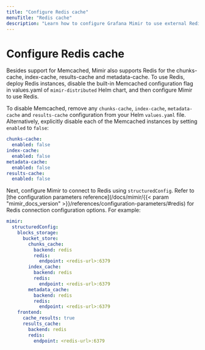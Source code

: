 ```yaml
---
title: "Configure Redis cache"
menuTitle: "Redis cache"
description: "Learn how to configure Grafana Mimir to use external Redis as cache"
---
```


# Configure Redis cache

Besides support for Memcached, Mimir also supports Redis for the chunks-cache, index-cache, results-cache and metadata-cache. To use Redis, deploy Redis instances, disable the built-in Memcached configuration flag in values.yaml of `mimir-distributed` Helm chart, and then configure Mimir to use Redis.

To disable Memcached, remove any `chunks-cache`, `index-cache`, `metadata-cache` and `results-cache` configuration from your Helm `values.yaml` file. Alternatively, explicitly disable each of the Memcached instances by setting `enabled` to `false`:

```yaml
chunks-cache:
  enabled: false
index-cache:
  enabled: false
metadata-cache:
  enabled: false
results-cache:
  enabled: false
```

Next, configure Mimir to connect to Redis using `structuredConfig`. Refer to [the configuration parameters reference](/docs/mimir/{{< param "mimir_docs_version" >}}/references/configuration-parameters/#redis) for Redis connection configuration options. For example:

```yaml
mimir:
  structuredConfig:
    blocks_storage:
      bucket_store:
        chunks_cache:
          backend: redis
          redis:
            endpoint: <redis-url>:6379
        index_cache:
          backend: redis
          redis:
            endpoint: <redis-url>:6379
        metadata_cache:
          backend: redis
          redis:
            endpoint: <redis-url>:6379
    frontend:
      cache_results: true
      results_cache:
        backend: redis
        redis:
          endpoint: <redis-url>:6379
```
